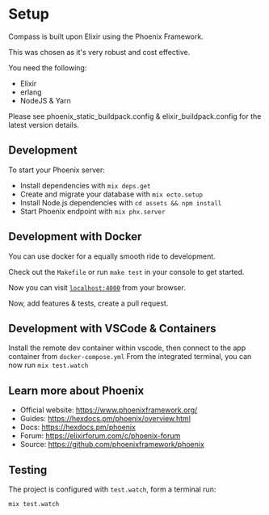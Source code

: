 # Setup

Compass is built upon Elixir using the Phoenix Framework.

This was chosen as it's very robust and cost effective.

You need the following:

  * Elixir
  * erlang
  * NodeJS & Yarn

Please see phoenix_static_buildpack.config & elixir_buildpack.config for the latest version details.

## Development

To start your Phoenix server:

  * Install dependencies with `mix deps.get`
  * Create and migrate your database with `mix ecto.setup`
  * Install Node.js dependencies with `cd assets && npm install`
  * Start Phoenix endpoint with `mix phx.server`

## Development with Docker

You can use docker for a equally smooth ride to development.

Check out the `Makefile` or run
`make test` in your console to get started.

Now you can visit [`localhost:4000`](http://localhost:4000) from your browser.

Now, add features & tests, create a pull request.

## Development with VSCode & Containers

Install the remote dev container within vscode, then connect to the app container from `docker-compose.yml`
From the integrated terminal, you can now run `mix test.watch`

## Learn more about Phoenix

* Official website: https://www.phoenixframework.org/
* Guides: https://hexdocs.pm/phoenix/overview.html
* Docs: https://hexdocs.pm/phoenix
* Forum: https://elixirforum.com/c/phoenix-forum
* Source: https://github.com/phoenixframework/phoenix

## Testing

The project is configured with `test.watch`, form a terminal run:

```bash
mix test.watch
```
